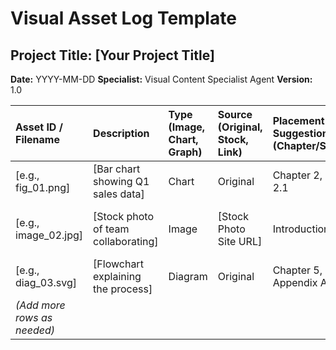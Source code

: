 # Visual Asset Log Template

## Project Title: [Your Project Title]
**Date:** YYYY-MM-DD
**Specialist:** Visual Content Specialist Agent
**Version:** 1.0

| Asset ID / Filename | Description                                  | Type (Image, Chart, Graph) | Source (Original, Stock, Link) | Placement Suggestion (Chapter/Section) | Status (Draft, Final, Approved) | Notes (e.g., Caption, Alt Text) |
| :------------------ | :------------------------------------------- | :------------------------- | :----------------------------- | :------------------------------------- | :------------------------------ | :------------------------------ |
| [e.g., fig_01.png]  | [Bar chart showing Q1 sales data]          | Chart                      | Original                       | Chapter 2, Section 2.1                 | Final                           | Caption: Q1 Sales Performance   |
| [e.g., image_02.jpg]| [Stock photo of team collaborating]        | Image                      | [Stock Photo Site URL]         | Introduction                           | Approved                        | Alt Text: Team working together |
| [e.g., diag_03.svg] | [Flowchart explaining the process]         | Diagram                    | Original                       | Chapter 5, Appendix A                  | Draft                           | Needs review                    |
| *(Add more rows as needed)* |                                              |                            |                                |                                        |                                 |                                 |

